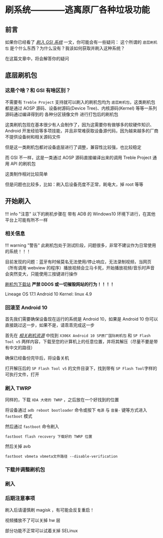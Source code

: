 # 刷系统————逃离原厂各种垃圾功能

## 前言

如果你已经看了 *[刷入 GSI 系统](./flash_gsi_system.md)* 一文，你可能会有一些疑问： 这个所谓的 `底层刷机包` 是个什么东西？为什么没有？我该如何获取并刷入这种系统？

在这篇文章中，将会解答你的疑问

## 底层刷机包

### 这是个啥？和 GSI 有啥区别？

不需要有 `Treble Project` 支持就可以刷入的刷机包均为 `底层刷机包`，这类刷机包都是通过 AOSP 源码、设备树源码(Device Tree)、内核源码(Kernel) 等等一系列源码通过编译得到的 各种分区镜像文件 进行打包后的刷机包

这类刷机包现在基本很少有人会制作了，因为这需要你有做够多的软硬件知识、Android 开发经验等多项技能，并且非常难获取设备源代码，因为越来越多的厂商不提供设备树和相关源码文件

但是这一类刷机包都对设备底层进行了调整，兼容性比较强，也比较稳定

而 GSI 不一样，这是一类通过 AOSP 源码直接编译出来的调用 Treble Project 通用 API 的刷机包

这类制作相对比较简单

但是问题也比较多，比如：刷入后设备亮度不正常，耗电大，掉 root 等等

## 开始刷入

!!! info "注意"
    以下的刷机步骤在 带有 ADB 的 Windows10 环境下进行，在其他平台上可能有所不一样

### 相关信息

!!! warning "警告"
    此刷机包处于测试阶段，问题很多，非常不建议作为日常使用的系统！！！

目前发现的问题：蓝牙有时候莫名无法使用/停止响应，无法录制视频，当网页（所有调用 webview 的程序）播放视频会立马卡死，开始播放视频/音乐时声音会突然变大，只能使用三按键进行操作

[刷机包下载站](https://ota.vistaslayer.ovh/) **严禁 DDOS 或一切摧毁网站的行为！！！！**

Lineage OS 17.1 Android 10 Kernel: linux 4.9

### 回滚至 Android 10

首先我们需要确保设备现在运行的系统是 Android 10，如果是 Android 10 你可以直接跳过这一步，如果不是，请乖乖完成这一步

首先在 *[相关刷机资源](./resource.md)* 中找到 `X306X Android 10 SP原厂国际刷机包` 和 `SP Flash Tool v5` 两样内容，下载至您的计算机上的任意位置，并将其解压（尽量不要是带有中文的路径）

确保已经备份完毕后，将设备关机

打开解压后的 `SP Flash Tool v5` 的文件目录下，找到带有 `SP Flash Tool`字样的可执行文件，打开

### 刷入 TWRP

同样的，下载 `XDA 大佬的 TWRP` ，之后放在一个好找到的位置

将设备通过 `adb reboot bootloader` 命令或按下 `电源` 与 `音量-` 键等方式进入 `fastboot` 模式

然后通过 `fastboot` 命令刷入

```pwsh
fastboot flash recovery 下载好的 TWRP 位置
```

然后关掉 avb

```pwsh
fastboot vbmeta vbmeta文件路径 --disable-verification
```

### 下载并调整刷机包

### 刷入

### 后期注意事项

刷入后请谨慎刷 magisk ，有可能会反复重启！

视频播放不了可以关掉 hw 层

部分功能不正常可以试着关掉 SELinux
